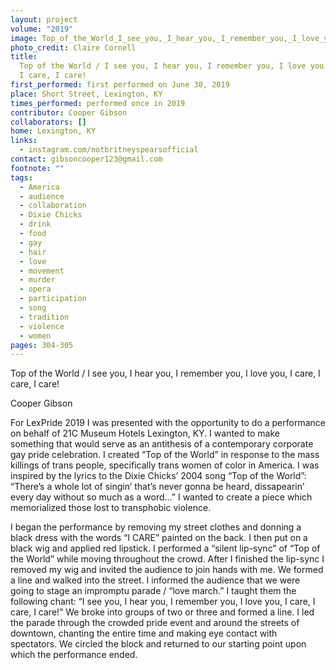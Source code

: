 ```yaml
---
layout: project
volume: "2019"
image: Top_of_the_World_I_see_you,_I_hear_you,_I_remember_you,_I_love_you,_I_care,_I_care,_I_care_.jpg
photo_credit: Claire Cornell
title:
  Top of the World / I see you, I hear you, I remember you, I love you, I care,
  I care, I care!
first_performed: first performed on June 30, 2019
place: Short Street, Lexington, KY
times_performed: performed once in 2019
contributor: Cooper Gibson
collaborators: []
home: Lexington, KY
links:
  - instagram.com/notbritneyspearsofficial
contact: gibsoncooper123@gmail.com
footnote: ""
tags:
  - America
  - audience
  - collaboration
  - Dixie Chicks
  - drink
  - food
  - gay
  - hair
  - love
  - movement
  - murder
  - opera
  - participation
  - song
  - tradition
  - violence
  - women
pages: 304-305
---
```


Top of the World / I see you, I hear you, I remember you, I love you, I care, I care, I care!

Cooper Gibson

For LexPride 2019 I was presented with the opportunity to do a performance on behalf of 21C Museum Hotels Lexington, KY. I wanted to make something that would serve as an antithesis of a contemporary corporate gay pride celebration. I created “Top of the World” in response to the mass killings of trans people, specifically trans women of color in America. I was inspired by the lyrics to the Dixie Chicks’ 2004 song “Top of the World”: “There’s a whole lot of singin’ that’s never gonna be heard, dissapearin’ every day without so much as a word…” I wanted to create a piece which memorialized those lost to transphobic violence.

I began the performance by removing my street clothes and donning a black dress with the words “I CARE” painted on the back. I then put on a black wig and applied red lipstick. I performed a “silent lip-sync” of “Top of the World” while moving throughout the crowd. After I finished the lip-sync I removed my wig and invited the audience to join hands with me. We formed a line and walked into the street. I informed the audience that we were going to stage an impromptu parade / “love march.” I taught them the following chant: “I see you, I hear you, I remember you, I love you, I care, I care, I care!” We broke into groups of two or three and formed a line. I led the parade through the crowded pride event and around the streets of downtown, chanting the entire time and making eye contact with spectators. We circled the block and returned to our starting point upon which the performance ended.
